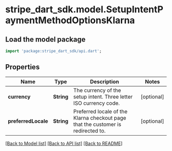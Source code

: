 # stripe_dart_sdk.model.SetupIntentPaymentMethodOptionsKlarna

## Load the model package
```dart
import 'package:stripe_dart_sdk/api.dart';
```

## Properties
Name | Type | Description | Notes
------------ | ------------- | ------------- | -------------
**currency** | **String** | The currency of the setup intent. Three letter ISO currency code. | [optional] 
**preferredLocale** | **String** | Preferred locale of the Klarna checkout page that the customer is redirected to. | [optional] 

[[Back to Model list]](../README.md#documentation-for-models) [[Back to API list]](../README.md#documentation-for-api-endpoints) [[Back to README]](../README.md)


